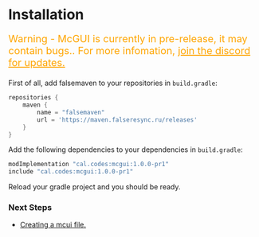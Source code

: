 # Installation

<p style="font-size: 20px; color: orange;">Warning - McGUI is currently in pre-release, it may contain bugs.. For more infomation, <a style="color: orange;" href="">join the discord for updates.</a></p>

First of all, add falsemaven to your repositories in `build.gradle`:

```groovy
repositories {
    maven {
        name = "falsemaven"
        url = 'https://maven.falseresync.ru/releases'
    }
}
```

Add the following dependencies to your dependencies in `build.gradle`:

```groovy
modImplementation "cal.codes:mcgui:1.0.0-pr1"
include "cal.codes:mcgui:1.0.0-pr1"
```

Reload your gradle project and you should be ready.

### Next Steps

- [Creating a mcui file.](/gs/createfile.md)



